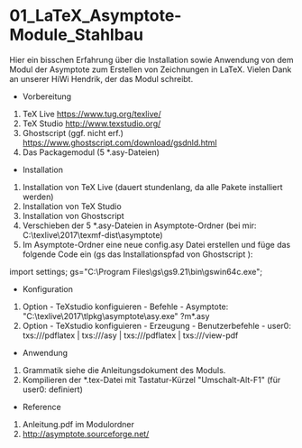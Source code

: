 # 01_LaTeX_Asymptote-Module_Stahlbau

Hier ein bisschen Erfahrung über die Installation sowie Anwendung von dem Modul der Asymptote zum Erstellen von Zeichnungen in LaTeX. Vielen Dank an unserer HiWi Hendrik, der das Modul schreibt. 

  *	Vorbereitung
  1.	TeX Live  https://www.tug.org/texlive/ 
  2.	TeX Studio http://www.texstudio.org/ 
  3.	Ghostscript (ggf. nicht erf.) https://www.ghostscript.com/download/gsdnld.html
  4.	Das Packagemodul (5 *.asy-Dateien)

  *	Installation
  1. Installation von TeX Live (dauert stundenlang, da alle Pakete installiert werden)
  2. Installation von TeX Studio
  3. Installation von Ghostscript
  4. Verschieben der 5 *.asy-Dateien in Asymptote-Ordner (bei mir: C:\texlive\2017\texmf-dist\asymptote)
  5. Im Asymptote-Ordner eine neue config.asy Datei erstellen und füge das folgende Code ein (gs das Installationspfad von Ghostscript ): 

  import settings;
  gs="C:\Program Files\gs\gs9.21\bin\gswin64c.exe";

  *	Konfiguration
  1.	Option - TeXstudio konfiguieren - Befehle - Asymptote: "C:\texlive\2017\tlpkg\asymptote\asy.exe" ?m*.asy
  2.	Option - TeXstudio konfiguieren - Erzeugung - Benutzerbefehle - user0: txs:///pdflatex | txs:///asy | txs:///pdflatex | txs:///view-pdf

  *	Anwendung 
  1.	Grammatik siehe die Anleitungsdokument des Moduls. 
  2.	Kompilieren der *.tex-Datei mit Tastatur-Kürzel "Umschalt-Alt-F1" (für user0: definiert)

  *	Reference
  1.	Anleitung.pdf im Modulordner
  2.	http://asymptote.sourceforge.net/
